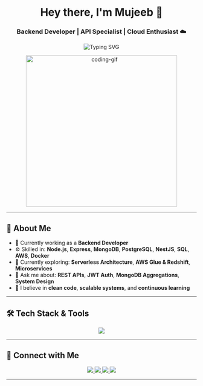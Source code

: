 <h1 align="center">Hey there, I'm Mujeeb 👋</h1>
<h3 align="center">Backend Developer | API Specialist | Cloud Enthusiast ☁️</h3>

<p align="center">
  <img src="https://readme-typing-svg.herokuapp.com?font=Fira+Code&duration=2500&pause=1000&color=F7F7F7&background=000000&center=true&vCenter=true&width=435&lines=Hi+%F0%9F%91%8B%2C+I'm+Mujeeb!;Backend+Developer+from+Pakistan!;Let's+build+something+awesome+🚀" alt="Typing SVG" />
</p>

<p align="center">
  <img src="https://media.giphy.com/media/qgQUggAC3Pfv687qPC/giphy.gif" width="400" alt="coding-gif" />
</p>

---

## 🚀 About Me

- 🔭 Currently working as a **Backend Developer**
- ⚙️ Skilled in: **Node.js**, **Express**, **MongoDB**, **PostgreSQL**, **NestJS**, **SQL**, **AWS**, **Docker**
- 🌱 Currently exploring: **Serverless Architecture**, **AWS Glue & Redshift**, **Microservices**
- 💬 Ask me about: **REST APIs**, **JWT Auth**, **MongoDB Aggregations**, **System Design**
- 🧠 I believe in **clean code**, **scalable systems**, and **continuous learning**

---

## 🛠️ Tech Stack & Tools

<p align="center">
  <img src="https://skillicons.dev/icons?i=nodejs,express,mongodb,postgres,nestjs,aws,docker,git,javascript" />
</p>

---

## 🔗 Connect with Me

<p align="center">
  <a href="https://www.linkedin.com/in/mujeeb-ur-rehman-8717811b7/" target="_blank">
    <img src="https://skillicons.dev/icons?i=linkedin" />
  </a>
  <a href="https://twitter.com/shameer_193" target="_blank">
    <img src="https://skillicons.dev/icons?i=twitter" />
  </a>
  <a href="https://www.instagram.com/mujeeb__blouch/" target="_blank">
    <img src="https://skillicons.dev/icons?i=instagram" />
  </a>
  <a href="https://www.facebook.com/mujeeb.blouch.007" target="_blank">
    <img src="https://skillicons.dev/icons?i=facebook" />
  </a>
</p>

---


